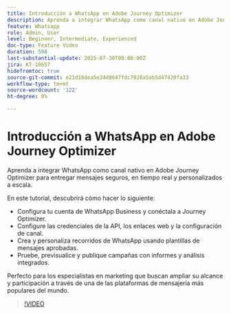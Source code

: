 ```yaml
---
title: Introducción a WhatsApp en Adobe Journey Optimizer
description: Aprenda a integrar WhatsApp como canal nativo en Adobe Journey Optimizer para entregar mensajes seguros, en tiempo real y personalizados a escala.
feature: Whatsapp
role: Admin, User
level: Beginner, Intermediate, Experienced
doc-type: Feature Video
duration: 598
last-substantial-update: 2025-07-30T00:00:00Z
jira: KT-18657
hidefromtoc: true
source-git-commit: e21d18dea5e34d8647fdc7028a5ab5d47420fa33
workflow-type: tm+mt
source-wordcount: '122'
ht-degree: 0%

---
```



# Introducción a WhatsApp en Adobe Journey Optimizer

Aprenda a integrar WhatsApp como canal nativo en Adobe Journey Optimizer para entregar mensajes seguros, en tiempo real y personalizados a escala.

En este tutorial, descubrirá cómo hacer lo siguiente:

* Configura tu cuenta de WhatsApp Business y conéctala a Journey Optimizer.
* Configure las credenciales de la API, los enlaces web y la configuración de canal.
* Crea y personaliza recorridos de WhatsApp usando plantillas de mensajes aprobadas.
* Pruebe, previsualice y publique campañas con informes y análisis integrados.

Perfecto para los especialistas en marketing que buscan ampliar su alcance y participación a través de una de las plataformas de mensajería más populares del mundo.

>[!VIDEO](https://video.tv.adobe.com/v/3470244/?learn=on&enablevpops)
